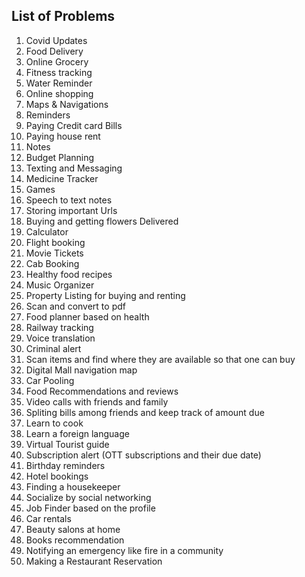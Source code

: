 ## List of Problems
1. Covid Updates
2. Food Delivery
3. Online Grocery 
4. Fitness tracking
5. Water Reminder
6. Online shopping
7. Maps & Navigations
8. Reminders
9. Paying Credit card Bills
10. Paying house rent
11. Notes
12. Budget Planning
13. Texting and Messaging
14. Medicine Tracker
15. Games
16. Speech to text notes
17. Storing important Urls
18. Buying and getting flowers Delivered
19. Calculator
20. Flight booking
21. Movie Tickets
22. Cab Booking
23. Healthy food recipes
24. Music Organizer
25. Property Listing for buying and renting
26. Scan and convert to pdf
27. Food planner based on health
28. Railway tracking 
29. Voice translation 
30. Criminal alert 
31. Scan items and find where they are available so that one can buy
32. Digital Mall navigation map
33. Car Pooling 
34. Food Recommendations and reviews
35. Video calls with friends and family 
36. Spliting bills among friends and keep track of amount due
37. Learn to cook
38. Learn a foreign language
39. Virtual Tourist guide 
40. Subscription alert (OTT subscriptions and their due date)
41. Birthday reminders
42. Hotel bookings 
43. Finding a housekeeper 
44. Socialize by social networking 
45. Job Finder based on the profile
46. Car rentals 
47. Beauty salons at home 
48. Books recommendation
49. Notifying an emergency like fire in a community 
50. Making a Restaurant Reservation


